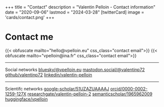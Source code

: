+++
title = "Contact"
description = "Valentin Pelloin - Contact information"
date = "2020-09-06"
lastmod = "2024-03-28"
[twitterCard]
	image = 'cards/contact.png'
+++

# Contact me

<!-- http://www.katpatuka.org/pub/doc/anti-spam.html -->
<!-- https://uxwing.com/ -->
<!-- https://jpswalsh.github.io/academicons/ -->

<div class="contact">
    {{< obfuscate mailto="hello@vpelloin.eu" css_class="contact email">}}
    {{< obfuscate mailto="vpelloin@ina.fr" css_class="contact email">}}
	<hr class='contact-sep'/>
	Social networks
	<!-- <a class='contact twitter' href='https://twitter.com/valentinp72'>twitter/valentinp72</a> -->
	<a class='contact bluesky' href='https://bsky.app/profile/vpelloin.eu'>bluesky/@vpelloin.eu</a>
	<a class='contact mastodon' href='https://mastodon.social/@valentinp72'>mastodon.social/@valentinp72</a>
	<a class='contact github'  href='https://github.com/valentinp72'>github/valentinp72</a>
	<a class='contact linkedin' href='https://www.linkedin.com/in/valentin-pelloin/'>linkedin/valentin-pelloin</a>
	<hr class='contact-sep'/>
	Scientifc networks
	<a class='contact google-scholar' href='https://scholar.google.com/citations?user=51UZAZUAAAAJ'>google-scholar/51UZAZUAAAAJ</a>
	<a class='contact orcid' href='https://orcid.org/0000-0002-1259-127X'>orcid/0000-0002-1259-127X</a>
	<a class='contact researchgate' href='https://www.researchgate.net/profile/Valentin-Pelloin-2'>researchgate/valentin-pelloin-2</a>
	<a class='contact semanticscholar' href='https://www.semanticscholar.org/author/1965962009'>semanticscholar/1965962009</a>
	<a class='contact huggingface' href='https://huggingface.co/vpelloin'>huggingface/vpelloin</a>
</div>
